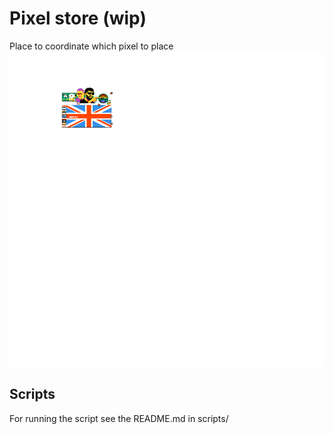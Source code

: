 # Pixel store (wip)

Place to coordinate which pixel to place
![Bot Ziele](https://github.com/nama17/pixel/blob/main/output.png)

## Scripts

For running the script see the README.md in scripts/
